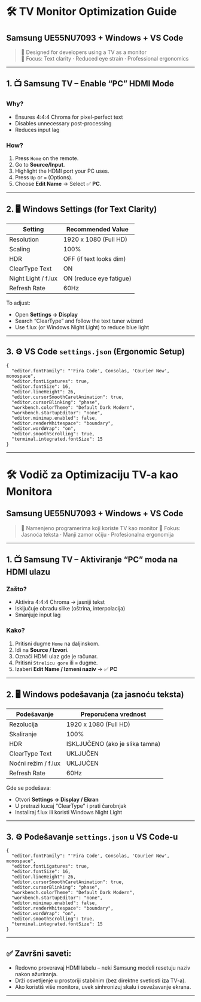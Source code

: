 # 🛠️ TV Monitor Optimization Guide

## Samsung UE55NU7093 + Windows + VS Code

> 🎯 Designed for developers using a TV as a monitor  
> 🧠 Focus: Text clarity · Reduced eye strain · Professional ergonomics

---

## 1. 📺 Samsung TV – Enable “PC” HDMI Mode

### Why?

- Ensures 4:4:4 Chroma for pixel-perfect text
- Disables unnecessary post-processing
- Reduces input lag

### How?

1. Press `Home` on the remote.
2. Go to **Source/Input**.
3. Highlight the HDMI port your PC uses.
4. Press `Up` or `≡` (Options).
5. Choose **Edit Name** → Select ✅ **PC**.

---

## 2. 🖥️ Windows Settings (for Text Clarity)

| Setting             | Recommended Value       |
| ------------------- | ----------------------- |
| Resolution          | 1920 x 1080 (Full HD)   |
| Scaling             | 100%                    |
| HDR                 | OFF (if text looks dim) |
| ClearType Text      | ON                      |
| Night Light / f.lux | ON (reduce eye fatigue) |
| Refresh Rate        | 60Hz                    |

To adjust:

- Open **Settings → Display**
- Search “ClearType” and follow the text tuner wizard
- Use f.lux (or Windows Night Light) to reduce blue light

---

## 3. ⚙️ VS Code `settings.json` (Ergonomic Setup)

```jsonc
{
  "editor.fontFamily": "'Fira Code', Consolas, 'Courier New', monospace",
  "editor.fontLigatures": true,
  "editor.fontSize": 16,
  "editor.lineHeight": 26,
  "editor.cursorSmoothCaretAnimation": true,
  "editor.cursorBlinking": "phase",
  "workbench.colorTheme": "Default Dark Modern",
  "workbench.startupEditor": "none",
  "editor.minimap.enabled": false,
  "editor.renderWhitespace": "boundary",
  "editor.wordWrap": "on",
  "editor.smoothScrolling": true,
  "terminal.integrated.fontSize": 15
}
```

---

# 🛠️ Vodič za Optimizaciju TV-a kao Monitora

## Samsung UE55NU7093 + Windows + VS Code

> 🎯 Namenjeno programerima koji koriste TV kao monitor
> 🧠 Fokus: Jasnoća teksta · Manji zamor očiju · Profesionalna ergonomija

---

## 1. 📺 Samsung TV – Aktiviranje “PC” moda na HDMI ulazu

### Zašto?

- Aktivira 4:4:4 Chroma → jasniji tekst
- Isključuje obradu slike (oštrina, interpolacija)
- Smanjuje input lag

### Kako?

1. Pritisni dugme `Home` na daljinskom.
2. Idi na **Source / Izvori**.
3. Označi HDMI ulaz gde je računar.
4. Pritisni `Strelicu gore` ili `≡` dugme.
5. Izaberi **Edit Name / Izmeni naziv** → ✅ **PC**

---

## 2. 🖥️ Windows podešavanja (za jasnoću teksta)

| Podešavanje         | Preporučena vrednost            |
| ------------------- | ------------------------------- |
| Rezolucija          | 1920 x 1080 (Full HD)           |
| Skaliranje          | 100%                            |
| HDR                 | ISKLJUČENO (ako je slika tamna) |
| ClearType Text      | UKLJUČEN                        |
| Noćni režim / f.lux | UKLJUČEN                        |
| Refresh Rate        | 60Hz                            |

Gde se podešava:

- Otvori **Settings → Display / Ekran**
- U pretrazi kucaj “ClearType” i prati čarobnjak
- Instaliraj f.lux ili koristi Windows Night Light

---

## 3. ⚙️ Podešavanje `settings.json` u VS Code-u

```jsonc
{
  "editor.fontFamily": "'Fira Code', Consolas, 'Courier New', monospace",
  "editor.fontLigatures": true,
  "editor.fontSize": 16,
  "editor.lineHeight": 26,
  "editor.cursorSmoothCaretAnimation": true,
  "editor.cursorBlinking": "phase",
  "workbench.colorTheme": "Default Dark Modern",
  "workbench.startupEditor": "none",
  "editor.minimap.enabled": false,
  "editor.renderWhitespace": "boundary",
  "editor.wordWrap": "on",
  "editor.smoothScrolling": true,
  "terminal.integrated.fontSize": 15
}
```

---

## ✅ Završni saveti:

- Redovno proveravaj HDMI labelu – neki Samsung modeli resetuju naziv nakon ažuriranja.
- Drži osvetljenje u prostoriji stabilnim (bez direktne svetlosti iza TV-a).
- Ako koristiš više monitora, uvek sinhronizuj skalu i osvežavanje ekrana.

---
